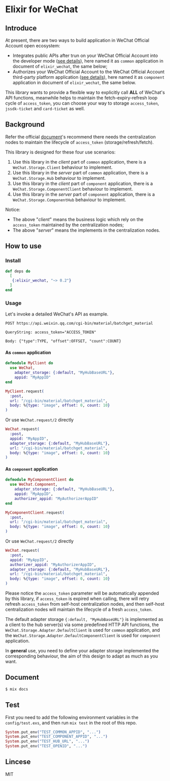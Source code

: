 # Elixir for WeChat

## Introduce

At present, there are two ways to build application in WeChat Official Account open ecosystem:

* Integrates public APIs after trun on your WeChat Official Account into the developer mode ([see details](https://developers.weixin.qq.com/doc/offiaccount/en/Basic_Information/Access_Overview.html)), here named it as `common` application in document of `elixir_wechat`, the same below;
* Authorizes your WeChat Official Account to the WeChat Official Account third-party platform application ([see details](https://developers.weixin.qq.com/doc/oplatform/en/Third-party_Platforms/Third_party_platform_appid.html)), here named it as `component` application in document of `elixir_wechat`, the same below.

This library wants to provide a flexible way to explicitly call **ALL** of WeChat's API functions, meanwhile helps to maintain the fetch-expiry-refresh loop cycle of `access_token`, you can choose your way to
storage `access_token`, `jssdk-ticket` and `card-ticket` as well.

## Background

Refer the official [document](https://developers.weixin.qq.com/doc/offiaccount/en/Basic_Information/Get_access_token.html)'s recommend there needs the centralization nodes to maintain the lifecycle of `access_token` (storage/refresh/fetch).

This library is designed for these four use scenarios:

1. Use this library in the *client* part of `common` application, there is a `WeChat.Storage.Client` behaviour to implement.
2. Use this library in the *server* part of `common` application, there is a `WeChat.Storage.Hub` behaviour to implement.
3. Use this library in the *client* part of `component` application, there is a `WeChat.Storage.ComponentClient` behaviour to implement.
4. Use this library in the *server* part of `component` application, there is a `WeChat.Storage.ComponentHub` behaviour to implement.

Notice:

* The above "*client*" means the business logic which rely on the `access_token` maintained by the centralization nodes;
* The above "*server*" means the implements in the centralization nodes.

## How to use

### Install

```elixir
def deps do
  [
   {:elixir_wechat, "~> 0.2"}
  ]
end
```

### Usage

Let's invoke a detailed WeChat's API as example.

```
POST https://api.weixin.qq.com/cgi-bin/material/batchget_material

QueryString: access_token="ACCESS_TOKEN"

Body: {"type":TYPE, "offset":OFFSET, "count":COUNT}
``` 

#### As `common` application

```elixir
defmodule MyClient do
  use WeChat,
    adapter_storage: {:default, "MyHubBaseURL"},
    appid: "MyAppID"
end

MyClient.request(
  :post, 
  url: "/cgi-bin/material/batchget_material",
  body: %{type: "image", offset: 0, count: 10}
)
```

Or use `WeChat.request/2` directly

```elixir
WeChat.request(
  :post,
  appid: "MyAppID",
  adapter_storage: {:default, "MyHubBaseURL"},
  url: "/cgi-bin/material/batchget_material",
  body: %{type: "image", offset: 0, count: 10}
)
```


#### As `component` application

```elixir
defmodule MyComponentClient do
  use WeChat.Component,
    adapter_storage: {:default, "MyHubBaseURL"},
    appid: "MyAppID",
    authorizer_appid: "MyAuthorizerAppID"
end

MyComponentClient.request(
  :post,
  url: "/cgi-bin/material/batchget_material",
  body: %{type: "image", offset: 0, count: 10}
)
```

Or use `WeChat.request/2` directly

```elixir
WeChat.request(
  :post,
  appid: "MyAppID",
  authorizer_appid: "MyAuthorizerAppID",
  adapter_storage: {:default, "MyHubBaseURL"},
  url: "/cgi-bin/material/batchget_material",
  body: %{type: "image", offset: 0, count: 10}
)
```

Please notice the `access_token` parameter will be automatically appended by this library, if `access_token` is expired when calling, there will retry refresh `access_token` from self-host centralization nodes, and then self-host centralization nodes will maintain the lifecycle of a fresh `access_token`.

The default adapter storage `{:default, "MyHubBaseURL"}` is implemented as a client to the hub server(s) via some predefined HTTP API functions, the `WeChat.Storage.Adapter.DefaultClient` is used for `common` application, and the `WeChat.Storage.Adapter.DefaultComponentClient` is used for `component` application.

In **general** use, you need to define your adapter storage implemented the corresponding behaviour, the aim of this design to adapt as much as you want.

## Document

```bash
$ mix docs
```

## Test

First you need to add the following environment variables in the `config/test.exs`,
and then run `mix test` in the root of this repo.

```elixir
System.put_env("TEST_COMMON_APPID", "...")
System.put_env("TEST_COMPONENT_APPID", "...")
System.put_env("TEST_HUB_URL", "...")
System.put_env("TEST_OPENID", "...")
```

## Lincese

MIT
